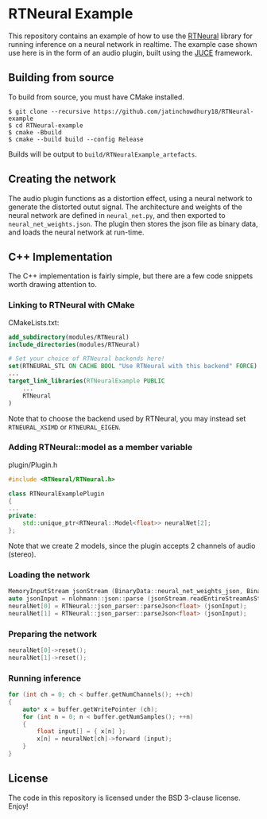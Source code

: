 # RTNeural Example

This repository contains an example of how to use the 
[RTNeural](https://github.com/jatinchowdhury18/RTNeural)
library for running inference on a neural network
in realtime. The example case shown use here is in the
form of an audio plugin, built using the
[JUCE](https://github.com/juce-framework/JUCE) framework.

## Building from source
To build from source, you must have CMake installed.
```
$ git clone --recursive https://github.com/jatinchowdhury18/RTNeural-example
$ cd RTNeural-example
$ cmake -Bbuild
$ cmake --build build --config Release
```

Builds will be output to `build/RTNeuralExample_artefacts`.

## Creating the network

The audio plugin functions as a distortion effect,
using a neural network to generate the distorted
outut signal. The architecture and weights of the
neural network are defined in `neural_net.py`, and
then exported to `neural_net_weights.json`. The
plugin then stores the json file as binary data,
and loads the neural network at run-time.

## C++ Implementation

The C++ implementation is fairly simple, but there
are a few code snippets worth drawing attention to.

### Linking to RTNeural with CMake

CMakeLists.txt:
```cmake
add_subdirectory(modules/RTNeural)
include_directories(modules/RTNeural)

# Set your choice of RTNeural backends here!
set(RTNEURAL_STL ON CACHE BOOL "Use RTNeural with this backend" FORCE)
...
target_link_libraries(RTNeuralExample PUBLIC
    ...
    RTNeural
)
```
Note that to choose the backend used by RTNeural,
you may instead set `RTNEURAL_XSIMD` or `RTNEURAL_EIGEN`.

### Adding RTNeural::model as a member variable

plugin/Plugin.h
```cpp
#include <RTNeural/RTNeural.h>

class RTNeuralExamplePlugin
{
...
private:
    std::unique_ptr<RTNeural::Model<float>> neuralNet[2];
};
```
Note that we create 2 models, since the plugin
accepts 2 channels of audio (stereo).

### Loading the network

```cpp
MemoryInputStream jsonStream (BinaryData::neural_net_weights_json, BinaryData::neural_net_weights_jsonSize, false);
auto jsonInput = nlohmann::json::parse (jsonStream.readEntireStreamAsString().toStdString());
neuralNet[0] = RTNeural::json_parser::parseJson<float> (jsonInput);
neuralNet[1] = RTNeural::json_parser::parseJson<float> (jsonInput);
```

### Preparing the network
```cpp
neuralNet[0]->reset();
neuralNet[1]->reset();
```

### Running inference
```cpp
for (int ch = 0; ch < buffer.getNumChannels(); ++ch)
{
    auto* x = buffer.getWritePointer (ch);
    for (int n = 0; n < buffer.getNumSamples(); ++n)
    {
        float input[] = { x[n] };
        x[n] = neuralNet[ch]->forward (input);
    }
}
```

## License
The code in this repository is licensed under
the BSD 3-clause license. Enjoy!
